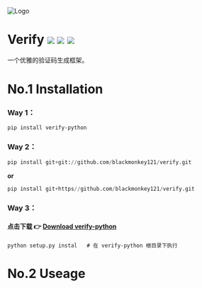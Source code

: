 
![Logo](https://github.com/blackmonkey121/verify/tree/master/image/verify_logo.png)


# Verify ![](https://img.shields.io/badge/license-GNU%203.9-brightgreen)  ![](https://img.shields.io/badge/version-0.1-informational)  ![](https://img.shields.io/badge/python-3.x-blueviolet)
一个优雅的验证码生成框架。

# No.1 Installation

### Way 1：

```pyhton
pip install verify-python
```


### Way 2：

```python
pip install git+git://github.com/blackmonkey121/verify.git
```

**or**

```python
pip install git+https//github.com/blackmonkey121/verify.git
```



### Way 3：

#### 点击下载  👉  [Download verify-python](https://github.com/blackmonkey121/verify/archive/master.zip)

```shell
python setup.py instal   # 在 verify-python 根目录下执行
```



# No.2 Useage









